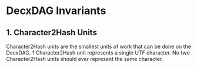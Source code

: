 # DecxDAG Invariants

## 1. Character2Hash Units

Character2Hash units are the smallest units of work that can be done on the DecxDAG. 1 Character2Hash unit represents a single UTF character. No two Character2Hash units should ever represent the same character.
